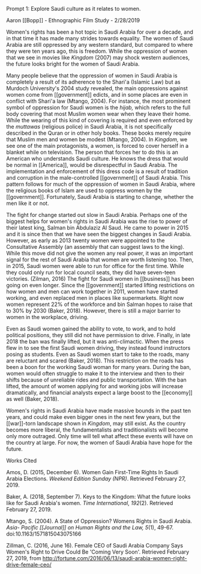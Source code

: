 Prompt 1: Explore Saudi culture as it relates to women.

Aaron [[Bopp]] - Ethnographic Film Study - 2/28/2019

Women's rights has been a hot topic in Saudi Arabia for over a decade, and in that time it has made many strides towards equality. The women of Saudi Arabia are still oppressed by any western standard, but compared to where they were ten years ago, this is freedom. While the oppression of women that we see in movies like *Kingdom* (2007) may shock western audiences, the future looks bright for the women of Saudi Arabia.

Many people believe that the oppression of women in Saudi Arabia is completely a result of its adherence to the Shari'a (Islamic Law) but as Murdoch University's 2004 study revealed, the main oppressions against women come from [[government]] edicts, and in some places are even in conflict with Shari'a law (Mtango, 2004). For instance, the most prominent symbol of oppression for Saudi women is the *hijab,* which refers to the full body covering that most Muslim women wear when they leave their home. While the wearing of this kind of covering is required and even enforced by the *muttawas* (religious police) in Saudi Arabia, it is not specifically described in the Quran or in other holy books. These books merely require that Muslim men and women be modest (Mtango, 2004). In *Kingdom,* we see one of the main protagonists, a women, is forced to cover herself in a blanket while on television. The person that forces her to do this is an American who understands Saudi culture. He knows the dress that would be normal in [[America]], would be disrespectful in Saudi Arabia. The implementation and enforcement of this dress code is a result of tradition and corruption in the male-controlled [[government]] of Saudi Arabia. This pattern follows for much of the oppression of women in Saudi Arabia, where the religious books of Islam are used to oppress women by the [[government]]. Fortunately, Saudi Arabia is starting to change, whether the men like it or not.

The fight for change started out slow in Saudi Arabia. Perhaps one of the biggest helps for women's rights in Saudi Arabia was the rise to power of their latest king, Salman bin Abdulaziz Al Saud. He came to power in 2015 and it is since then that we have seen the biggest changes in Saudi Arabia. However, as early as 2013 twenty women were appointed to the Consultative Assembly (an assembly that can suggest laws to the king). While this move did not give the women any real power, it was an important signal for the rest of Saudi Arabia that women are worth listening too. Then, in 2015, Saudi women were able to run for office for the first time. While they could only run for local council seats, they did have seven-teen victories. (Zilman, 2016) The fight for Saudi women in [[business]] has been going on even longer. Since the [[government]] started lifting restrictions on how women and men can work together in 2011, women have started working, and even replaced men in places like supermarkets. Right now women represent 22% of the workforce and bin Salman hopes to raise that to 30% by 2030 (Baker, 2018). However, there is still a major barrier to women in the workplace, driving.

Even as Saudi women gained the ability to vote, to work, and to hold political positions, they still did not have permission to drive. Finally, in late 2018 the ban was finally lifted, but it was anti-climactic. When the press flew in to see the first Saudi women driving, they instead found instructors posing as students. Even as Saudi women start to take to the roads, many are reluctant and scared (Baker, 2018). This restriction on the roads has been a boon for the working Saudi woman for many years. During the ban, women would often struggle to make it to the interview and then to their shifts because of unreliable rides and public transportation. With the ban lifted, the amount of women applying for and working jobs will increase dramatically, and financial analysts expect a large boost to the [[economy]] as well (Baker, 2018).

Women's rights in Saudi Arabia have made massive bounds in the past ten years, and could make even bigger ones in the next few years, but the [[war]]-torn landscape shown in *Kingdom*, may still exist. As the country becomes more liberal, the fundamentalists and traditionalists will become only more outraged. Only time will tell what affect these events will have on the country at large. For now, the women of Saudi Arabia have hope for the future.

Works Cited

Amos, D. (2015, December 6). Women Gain First-Time Rights In Saudi Arabia Elections. *Weekend Edition Sunday (NPR)*. Retrieved February 27, 2019.

Baker, A. (2018, September 7). Keys to the Kingdom: What the future looks like for Saudi Arabia\'s women. *Time International*, *192*(2). Retrieved February 27, 2019.

Mtango, S. (2004). A State of Oppression? Womens Rights in Saudi Arabia. *Asia- Pacific [[Journal]] on Human Rights and the Law,* *5*(1), 49-67. doi:10.1163/1571815043075166

Zillman, C. (2016, June 16). Female CEO of Saudi Arabia Company Says Women\'s Right to Drive Could Be \'Coming Very Soon\'. Retrieved February 27, 2019, from http://fortune.com/2016/06/13/saudi-arabia-women-right-drive-female-ceo/
